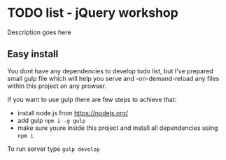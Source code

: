 # TODO list - jQuery workshop

Description goes here

## Easy install

You dont have any dependencies to develop todo list, but I've prepared small gulp file
which will help you serve and -on-demand-reload any files within this project on any prowser.

If you want to use gulp there are few steps to achieve that:
 * install node.js from https://nodejs.org/
 * add gulp ```npm i -g gulp```
 * make sure youre inside this project and install all dependencies using ```npm i```

To run server type ```gulp develop```

